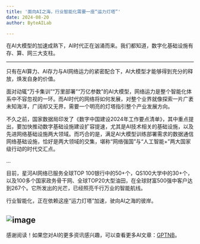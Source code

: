 ```yaml
---
title: '面向AI之海，行业智能化需要一座“运力灯塔”'
date: 2024-08-20
author: ByteAILab

---
```


在AI大模型的加速成熟下，AI时代正在汹涌而来。我们都知道，数字化基础设施有存、算、网三大支柱。

---
只有在AI算力、AI存力与AI网络运力的紧密配合下，AI大模型才能够得到充分的释放，焕发自身的价值。

面对动辄“万卡集训”“万里部署”“万亿参数”的AI大模型，网络运力是整个智能化体系中不容忽视的一环。而AI时代的网络将如何发展，对整个业界就像探索一片广袤未知海洋，广阔却又无界，需要一个明亮的灯塔指引整个产业发展方向。

不久之前，国家数据局印发了《数字中国建设2024年工作要点清单》，其中重点提出，要加快推动数字基础设施建设扩容提速，尤其是AI技术相关的基础设施，以及先进网络基础设施两大领域。而巧合的是，满足AI大模型训练部署需求的数据通信网络基础设施，恰好是两大领域的交集，堪称“网络强国”与“人工智能+”两大国家级行动的时代交汇点。

...

目前，星河AI网络已服务全球TOP 100银行中的50+个，QS100大学中的30+个，以及100多个国家政务骨干网、全球TOP20大型油田，在全球财富500强中客户达到267个。它所发出的光芒，已经照亮千行万业的智能航线。

行业智能化，正在依赖这座“运力灯塔”加速，驶向AI之海的彼岸。

![image](http://www.jesonc.com/Fo8-ZGL2lIBkOO7fV7M-iH-h-3UT)
---
感谢阅读！如果您对AI的更多资讯感兴趣，可以查看更多AI文章：[GPTNB](https://gptnb.com)。